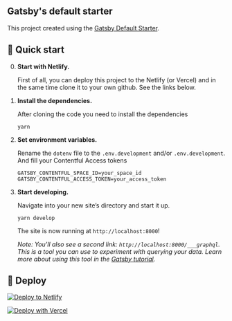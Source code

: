 ## Gatsby's default starter

This project created using the [Gatsby Default Starter](https://www.gatsbyjs.org/starters/gatsbyjs/gatsby-starter-default/).

## 🚀 Quick start

0. **Start with Netlify.**

    First of all, you can deploy this project to the Netlify (or Vercel) and in the same time clone it to your own github. See the links below.

1.  **Install the dependencies.**

    After cloning the code you need to install the dependencies

    ```shell
    yarn
    ```

1.  **Set environment variables.**

    Rename the `dotenv` file to the `.env.development` and/or `.env.development`. And fill your Contentful Access tokens

    ```shell
    GATSBY_CONTENTFUL_SPACE_ID=your_space_id
    GATSBY_CONTENTFUL_ACCESS_TOKEN=your_access_token
    ```

1.  **Start developing.**

    Navigate into your new site’s directory and start it up.

    ```shell
    yarn develop
    ```

    The site is now running at `http://localhost:8000`!

    _Note: You'll also see a second link: _`http://localhost:8000/___graphql`_. This is a tool you can use to experiment with querying your data. Learn more about using this tool in the [Gatsby tutorial](https://www.gatsbyjs.org/tutorial/part-five/#introducing-graphiql)._

## 💫 Deploy

[![Deploy to Netlify](https://www.netlify.com/img/deploy/button.svg)](https://app.netlify.com/start/deploy?repository=https://github.com/kipruss/lw-gatsby-netlify)

[![Deploy with Vercel](https://vercel.com/button)](https://vercel.com/import/project?template=https://github.com/kipruss/lw-gatsby-netlify)
